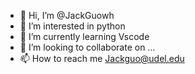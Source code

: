 - 👋 Hi, I’m @JackGuowh
- 👀 I’m interested in python
- 🌱 I’m currently learning Vscode
- 💞️ I’m looking to collaborate on ...
- 📫 How to reach me Jackguo@udel.edu

<!---
JackGuowh/JackGuowh is a ✨ special ✨ repository because its `README.md` (this file) appears on your GitHub profile.
You can click the Preview link to take a look at your changes.
--->
